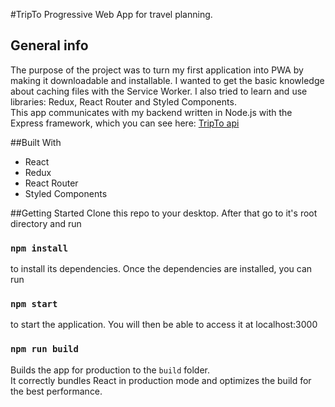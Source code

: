 #TripTo
Progressive Web App for travel planning.

## General info
The purpose of the project was to turn my first application into PWA
 by making it downloadable and installable. I wanted to get the
 basic knowledge about caching files with the Service Worker.
I also tried to learn and use libraries: Redux, React Router and Styled Components.<br />
This app communicates with my backend written in Node.js with the
 Express framework, 
which you can see here: [TripTo api](https://github.com/AgnieszkaJarosik/trip-to-api)

##Built With
- React 
- Redux
- React Router
- Styled Components

##Getting Started
Clone this repo to your desktop. 
After that go to it's root directory and run

### `npm install`

to install its dependencies. Once the dependencies are installed, you can run

### `npm start`

to start the application. You will then be able to access it at 
localhost:3000

### `npm run build`

Builds the app for production to the `build` folder.<br />
It correctly bundles React in production mode and optimizes the build for the best performance.


